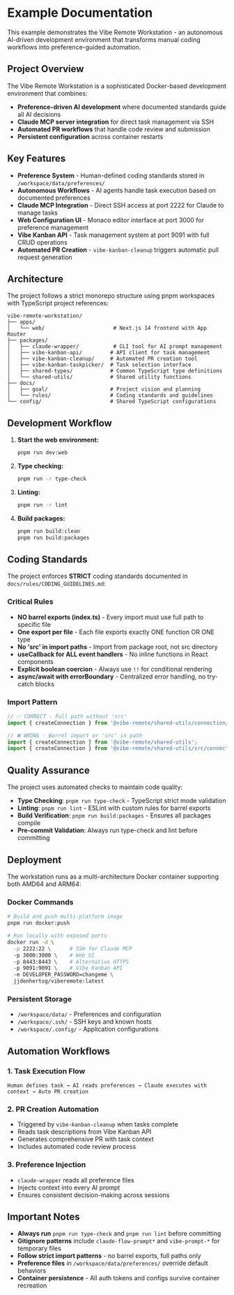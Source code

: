 # Example Documentation

This example demonstrates the Vibe Remote Workstation - an autonomous AI-driven development environment that transforms manual coding workflows into preference-guided automation.

## Project Overview

The Vibe Remote Workstation is a sophisticated Docker-based development environment that combines:
- **Preference-driven AI development** where documented standards guide all AI decisions
- **Claude MCP server integration** for direct task management via SSH
- **Automated PR workflows** that handle code review and submission
- **Persistent configuration** across container restarts

## Key Features

- **Preference System** - Human-defined coding standards stored in `/workspace/data/preferences/`
- **Autonomous Workflows** - AI agents handle task execution based on documented preferences
- **Claude MCP Integration** - Direct SSH access at port 2222 for Claude to manage tasks
- **Web Configuration UI** - Monaco editor interface at port 3000 for preference management
- **Vibe Kanban API** - Task management system at port 9091 with full CRUD operations
- **Automated PR Creation** - `vibe-kanban-cleanup` triggers automatic pull request generation

## Architecture

The project follows a strict monorepo structure using pnpm workspaces with TypeScript project references:

```
vibe-remote-workstation/
├── apps/
│   └── web/                      # Next.js 14 frontend with App Router
├── packages/
│   ├── claude-wrapper/           # CLI tool for AI prompt management
│   ├── vibe-kanban-api/         # API client for task management
│   ├── vibe-kanban-cleanup/     # Automated PR creation tool
│   ├── vibe-kanban-taskpicker/  # Task selection interface
│   ├── shared-types/            # Common TypeScript type definitions
│   └── shared-utils/            # Shared utility functions
├── docs/
│   ├── goal/                    # Project vision and planning
│   └── rules/                   # Coding standards and guidelines
└── config/                      # Shared TypeScript configurations
```

## Development Workflow

1. **Start the web environment:**
   ```bash
   pnpm run dev:web
   ```

2. **Type checking:**
   ```bash
   pnpm run -r type-check
   ```

3. **Linting:**
   ```bash
   pnpm run -r lint
   ```

4. **Build packages:**
   ```bash
   pnpm run build:clean
   pnpm run build:packages
   ```

## Coding Standards

The project enforces **STRICT** coding standards documented in `docs/rules/CODING_GUIDELINES.md`:

### Critical Rules
- **NO barrel exports (index.ts)** - Every import must use full path to specific file
- **One export per file** - Each file exports exactly ONE function OR ONE type
- **No 'src' in import paths** - Import from package root, not src directory
- **useCallback for ALL event handlers** - No inline functions in React components
- **Explicit boolean coercion** - Always use `!!` for conditional rendering
- **async/await with errorBoundary** - Centralized error handling, no try-catch blocks

### Import Pattern
```typescript
// ✅ CORRECT - Full path without 'src'
import { createConnection } from '@vibe-remote/shared-utils/connection/createConnection';

// ❌ WRONG - Barrel import or 'src' in path
import { createConnection } from '@vibe-remote/shared-utils';
import { createConnection } from '@vibe-remote/shared-utils/src/connection';
```

## Quality Assurance

The project uses automated checks to maintain code quality:

- **Type Checking**: `pnpm run type-check` - TypeScript strict mode validation
- **Linting**: `pnpm run lint` - ESLint with custom rules for barrel exports
- **Build Verification**: `pnpm run build:packages` - Ensures all packages compile
- **Pre-commit Validation**: Always run type-check and lint before committing

## Deployment

The workstation runs as a multi-architecture Docker container supporting both AMD64 and ARM64:

### Docker Commands
```bash
# Build and push multi-platform image
pnpm run docker:push

# Run locally with exposed ports
docker run -d \
  -p 2222:22 \      # SSH for Claude MCP
  -p 3000:3000 \    # Web UI
  -p 8443:8443 \    # Alternative HTTPS
  -p 9091:9091 \    # Vibe Kanban API
  -e DEVELOPER_PASSWORD=changeme \
  jjdenhertog/viberemote:latest
```

### Persistent Storage
- `/workspace/data/` - Preferences and configuration
- `/workspace/.ssh/` - SSH keys and known hosts
- `/workspace/.config/` - Application configurations

## Automation Workflows

### 1. Task Execution Flow
```
Human defines task → AI reads preferences → Claude executes with context → Auto PR creation
```

### 2. PR Creation Automation
- Triggered by `vibe-kanban-cleanup` when tasks complete
- Reads task descriptions from Vibe Kanban API
- Generates comprehensive PR with task context
- Includes automated code review process

### 3. Preference Injection
- `claude-wrapper` reads all preference files
- Injects context into every AI prompt
- Ensures consistent decision-making across sessions

## Important Notes

- **Always run** `pnpm run type-check` and `pnpm run lint` before committing
- **Gitignore patterns** include `claude-flow-prompt*` and `vibe-prompt-*` for temporary files
- **Follow strict import patterns** - no barrel exports, full paths only
- **Preference files** in `/workspace/data/preferences/` override default behaviors
- **Container persistence** - All auth tokens and configs survive container recreation